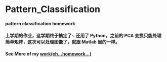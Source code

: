 Pattern_Classification
======================

#### pattern classification homework


#### 上学期的作业，这学期终于搞定了~ 还用了 Python。之前的 PCA 变换只能处理简单矩阵，这次可以处理图像了，就跟 Matlab 里的一样。

#### See More of my [work(eh...homework...)](https://github.com/district10/homework) 
